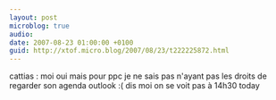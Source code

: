```yaml
---
layout: post
microblog: true
audio: 
date: 2007-08-23 01:00:00 +0100
guid: http://xtof.micro.blog/2007/08/23/t222225872.html
---
```

cattias : moi oui mais pour ppc je ne sais pas n'ayant pas les droits de regarder son agenda outlook :( dis moi on se voit pas à 14h30 today
